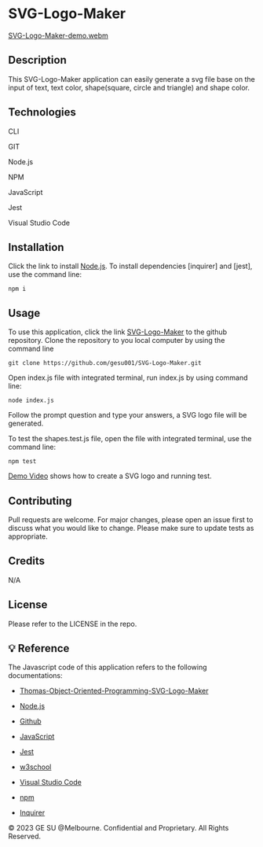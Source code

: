 # SVG-Logo-Maker

[SVG-Logo-Maker-demo.webm](https://github.com/gesu001/SVG-Logo-Maker/assets/125954857/4331e1da-4c98-4f05-9e4c-81ef77c99f25)

## Description

This SVG-Logo-Maker application can easily generate a svg file base on the input of text, text color, shape(square, circle and triangle) and shape color.

## Technologies

CLI

GIT

Node.js

NPM

JavaScript

Jest

Visual Studio Code

## Installation 

Click the link to install [Node.js](https://nodejs.org/en). To install dependencies [inquirer] and [jest], use the command line: 

```
npm i
```

## Usage

To use this application, click the link [SVG-Logo-Maker](https://github.com/gesu001/SVG-Logo-Maker.git) to the github repository. Clone the repository to you local computer by using the command line
```
git clone https://github.com/gesu001/SVG-Logo-Maker.git
```

Open index.js file with integrated terminal, run index.js by using command line:

```
node index.js
```

Follow the prompt question and type your answers, a SVG logo file will be generated. 

To test the shapes.test.js file, open the file with integrated terminal, use the command line:

```
npm test
```

[Demo Video](https://drive.google.com/file/d/159CxnIb96mwKR3CuPFzlkR5TTlZoqnKf/view?usp=sharing) shows how to create a SVG logo and running test.

## Contributing

Pull requests are welcome. For major changes, please open an issue first to discuss what you would like to change. Please make sure to update tests as appropriate.

## Credits

N/A

## License

Please refer to the LICENSE in the repo.

## 💡 Reference

The Javascript code of this application refers to the following documentations:

* [Thomas-Object-Oriented-Programming-SVG-Logo-Maker](https://github.com/ThomasCalle/Thomas-Object-Oriented-Programming-SVG-Logo-Maker/blob/main/index.js)

* [Node.js](https://nodejs.org/en)

* [Github](https://github.com/)

* [JavaScript](https://developer.mozilla.org/en-US/docs/Web/JavaScript)

* [Jest](https://jestjs.io/)

* [w3school](https://www.w3schools.com/js/default.asp)

* [Visual Studio Code](https://code.visualstudio.com/)

* [npm](https://www.npmjs.com/package/inquirer)

* [Inquirer](https://www.npmjs.com/package/inquirer)

© 2023 GE SU @Melbourne. Confidential and Proprietary. All Rights Reserved.
